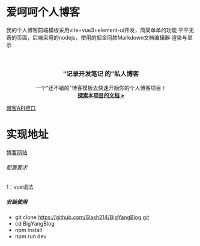 # 爱呵呵个人博客

我的个人博客前端模板采用vite+vue3+element-ui开发，简简单单的功能
平平无奇的页面，后端采用的nodejs，使用的掘金同款Markdown文档编辑器
渲染与显示 

<br />

<p align="center">
 <h3 align="center">"记录开发笔记 的"私人博客</h3>
  <p align="center">
    一个"还不错的"博客模板去快速开始你的个人博客项目！
    <br />
    <a href="#"><strong>探索本项目的文档 »</strong></a>
  </p>

</p>

[博客API接口](https://github.com/Slash214/MyBlogApi.git)

# 实现地址
[博客网站](https://jayyyds.cn)

###### 配置要求
1：vue语法

#####  安装使用
-   git clone https://github.com/Slash214/BigYangBlog.git
-   cd BigYangBlog
-   npm install 
-   npm run dev